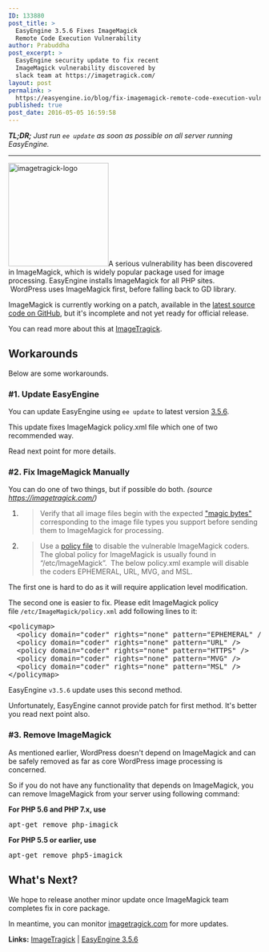 ```yaml
---
ID: 133880
post_title: >
  EasyEngine 3.5.6 Fixes ImageMagick
  Remote Code Execution Vulnerability
author: Prabuddha
post_excerpt: >
  EasyEngine security update to fix recent
  ImageMagick vulnerability discovered by
  slack team at https://imagetragick.com/
layout: post
permalink: >
  https://easyengine.io/blog/fix-imagemagick-remote-code-execution-vulnerability/
published: true
post_date: 2016-05-05 16:59:58
---
```

<em><strong>TL;DR;</strong> Just run <code>ee update</code> as soon as possible on all server running EasyEngine.</em>

<hr />

<img class="alignright wp-image-133885" src="https://easyengine.io/wp-content/uploads/2016/05/imagetragick-logo.png" alt="imagetragick-logo" width="200" height="206" />A serious vulnerability has been discovered in ImageMagick, which is widely popular package used for image processing. EasyEngine installs ImageMagick for all PHP sites.  WordPress uses ImageMagick first, before falling back to GD library.

ImageMagick is currently working on a patch, available in the <a href="https://github.com/ImageMagick/ImageMagick/commit/a852ab519870e7dc31d6b809498c66fe20c90ad1" target="_blank">latest source code on GitHub</a>, but it's incomplete and not yet ready for official release.

You can read more about this at <a href="https://imagetragick.com">ImageTragick</a>.
<h2>Workarounds</h2>
Below are some workarounds.
<h3>#1. Update EasyEngine</h3>
You can update EasyEngine using <code>ee update</code> to latest version <a href="https://github.com/EasyEngine/easyengine/releases/tag/v3.5.6">3.5.6</a>.

This update fixes ImageMagick policy.xml file which one of two recommended way.

Read next point for more details.
<h3>#2. Fix ImageMagick Manually</h3>
You can do one of two things, but if possible do both. <em>(source <a href="https://imagetragick.com/">https://imagetragick.com/</a>)</em>
<ol>
 	<li>
<blockquote>Verify that all image files begin with the expected <a href="https://en.wikipedia.org/wiki/List_of_file_signatures">"magic bytes"</a> corresponding to the image file types you support before sending them to ImageMagick for processing.</blockquote>
</li>
 	<li>
<blockquote>Use a <a href="https://www.imagemagick.org/script/resources.php">policy file</a> to disable the vulnerable ImageMagick coders. The global policy for ImageMagick is usually found in “/etc/ImageMagick”.  The below policy.xml example will disable the coders EPHEMERAL, URL, MVG, and MSL.</blockquote>
</li>
</ol>
The first one is hard to do as it will require application level modification.

The second one is easier to fix. Please edit ImageMagick policy file <code>/etc/ImageMagick/policy.xml</code> add following lines to it:
<pre>&lt;policymap&gt;
  &lt;policy domain="coder" rights="none" pattern="EPHEMERAL" /&gt;
  &lt;policy domain="coder" rights="none" pattern="URL" /&gt;
  &lt;policy domain="coder" rights="none" pattern="HTTPS" /&gt;
  &lt;policy domain="coder" rights="none" pattern="MVG" /&gt;
  &lt;policy domain="coder" rights="none" pattern="MSL" /&gt;
&lt;/policymap&gt;
</pre>
EasyEngine <code>v3.5.6</code> update uses this second method.

Unfortunately, EasyEngine cannot provide patch for first method. It's better you read next point also.
<h3>#3. Remove ImageMagick</h3>
As mentioned earlier, WordPress doesn't depend on ImageMagick and can be safely removed as far as core WordPress image processing is concerned.

So if you do not have any functionality that depends on ImageMagick, you can remove ImageMagick from your server using following command:

<strong>For PHP 5.6 and PHP 7.x, use</strong>
<pre>apt-get remove php-imagick</pre>
<strong>For PHP 5.5 or earlier, use</strong>
<pre>apt-get remove php5-imagick</pre>
<h2>What's Next?</h2>
We hope to release another minor update once ImageMagick team completes fix in core package.

In meantime, you can monitor <a href="https://imagetragick.com/">imagetragick.com</a> for more updates.

<strong>Links:</strong> <a href="https://imagetragick.com/#why">ImageTragick</a> | <a href="https://github.com/EasyEngine/easyengine/releases/tag/v3.5.6">EasyEngine 3.5.6</a>
